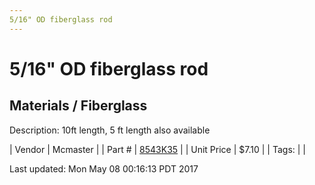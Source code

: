 ```yaml
---
5/16" OD fiberglass rod
---
```

# 5/16" OD fiberglass rod
## Materials / Fiberglass
Description: 	10ft length, 5 ft length also available 

| Vendor | Mcmaster | 
| Part # | [8543K35](https://www.mcmaster.com/#8543K35) | 
| Unit Price | $7.10 | 
| Tags: |  | 

Last updated: Mon May 08 00:16:13 PDT 2017